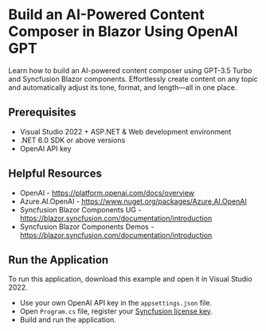# Build an AI-Powered Content Composer in Blazor Using OpenAI GPT
Learn how to build an AI-powered content composer using GPT-3.5 Turbo and Syncfusion Blazor components. Effortlessly create content on any topic and automatically adjust its tone, format, and length—all in one place.

## Prerequisites
- Visual Studio 2022 + ASP.NET & Web development environment
- .NET 6.0 SDK or above versions
- OpenAI API key

## Helpful Resources
- OpenAI - https://platform.openai.com/docs/overview 
- Azure.AI.OpenAI - https://www.nuget.org/packages/Azure.AI.OpenAI
- Syncfusion Blazor Components UG - https://blazor.syncfusion.com/documentation/introduction
- Syncfusion Blazor Components Demos - https://blazor.syncfusion.com/documentation/introduction

## Run the Application
To run this application, download this example and open it in Visual Studio 2022. 
- Use your own OpenAI API key in the `appsettings.json` file.
- Open `Program.cs` file, register your [Syncfusion license key](https://blazor.syncfusion.com/documentation/getting-started/license-key/how-to-generate).
- Build and run the application.

